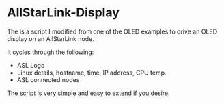 # AllStarLink-Display
The is a script I modified from one of the OLED examples to drive an OLED display on an AllStarLink node.

It cycles through the following:
- ASL Logo
- Linux details, hostname, time, IP address, CPU temp.
- ASL connected nodes

The script is very simple and easy to extend if you desire.

